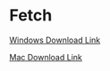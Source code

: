 Fetch
=================

[Windows Download Link](https://github.com/raymonstah/Fetch/blob/master/Fetch.zip?raw=true)

[Mac Download Link](https://github.com/raymonstah/Fetch/blob/master/fetch_mac.zip?raw=true)
